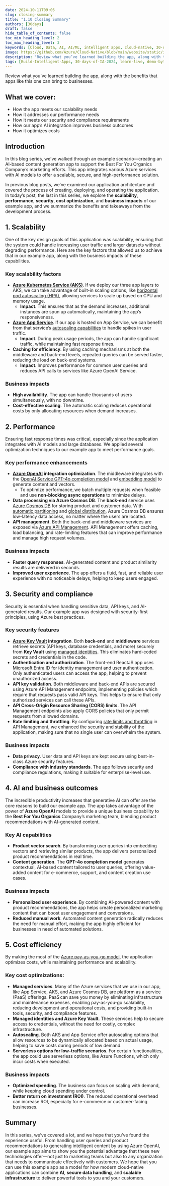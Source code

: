 ```yaml
---
date: 2024-10-11T09:05
slug: closing-summary
title: "1.10 Closing Summary"
authors: [30days]
draft: false
hide_table_of_contents: false
toc_min_heading_level: 2
toc_max_heading_level: 3
keywords: [Cloud, Data, AI, AI/ML, intelligent apps, cloud-native, 30-days-2024, 30-days, enterprise apps, digital experiences, app modernization, serverless, ai apps]
image: https://github.com/Azure/Cloud-Native/blob/main/website/static/img/ogImage.png
description: "Review what you’ve learned building the app, along with the benefits that apps like this one can bring to businesses." 
tags: [Build-Intelligent-Apps, 30-days-of-IA-2024, learn-live, demo-bytes, community-gallery, azure-kubernetes-service, azure-functions, azure-openai, azure-container-apps, azure-cosmos-db, github-copilot, github-codespaces, github-actions]
---
```

<head>
<meta property="og:url" content="https://azure.github.io/cloud-native/30-days-of-ia-2024/closing-summary"/> 
<meta property="og:type" content="website"/> 
<meta property="og:title" content="Build Intelligent Apps | AI Apps on Azure"/> 
<meta property="og:description" content="Join us on a learning journey to build intelligent apps on Azure. Read all about the upcoming #BuildIntelligentApps initiative on this post!"/>
<meta property="og:image" content="https://github.com/Azure/Cloud-Native/blob/main/website/static/img/ogImage.png"/> 
<meta name="twitter:url" content="https://azure.github.io/Cloud-Native/30-days-of-ia-2024/closing-summary" /> 
<meta name="twitter:title" content="Build Intelligent Apps | AI Apps on Azure" /> 
<meta name="twitter:description" content="Join us on a learning journey to build intelligent apps on Azure. Read all about the upcoming #BuildIntelligentApps initiative on this post!" /> 
<meta name="twitter:image" content="https://azure.github.io/Cloud-Native/img/ogImage.png" /> 
<meta name="twitter:card" content="summary_large_image" /> 
<meta name="twitter:creator" content="@devanshidiaries" /> 
<link rel="canonical" href="https://azure.github.io/Cloud-Native/30-days-of-ia-2024/closing-summary" /> 
</head> 

<!-- End METADATA -->

Review what you’ve learned building the app, along with the benefits that apps like this one can bring to businesses.  

## What we cover:

- How the app meets our scalability needs  
- How it addresses our performance needs  
- How it meets our security and compliance requirements  
- How our app’s AI integration improves business outcomes  
- How it optimizes costs  

## Introduction

In this blog series, we’ve walked through an example scenario—creating an AI-based content generation app to support the Best For You Organics Company’s marketing efforts. This app integrates various Azure services with AI models to offer a scalable, secure, and high-performance solution.  

In previous blog posts, we’ve examined our application architecture and covered the process of creating, deploying, and operating the application. In today’s post, the last in this series, we explore the **scalability**, **performance**, **security**, **cost optimization**, and **business impacts** of our example app, and we summarize the benefits and takeaways from the development process.  

## 1. Scalability

One of the key design goals of this application was scalability, ensuring that the system could handle increasing user traffic and larger datasets without degrading performance. Here are the key factors that allowed us to achieve that in our example app, along with the business impacts of these capabilities.  

### Key scalability factors

- [**Azure Kubernetes Service (AKS)**](https://learn.microsoft.com/azure/aks/what-is-aks?ocid=biafy25h1_30daysofia_webpage_azuremktg). If we deploy our three app layers to AKS, we can take advantage of built-in scaling options, like [horizontal pod autoscaling (HPA)](https://learn.microsoft.com/azure/aks/tutorial-kubernetes-scale?tabs=azure-cli?ocid=biafy25h1_30daysofia_webpage_azuremktg), allowing services to scale up based on CPU and memory usage.  
    - **Impact**. This ensures that as the demand increases, additional instances are spun up automatically, maintaining the app’s responsiveness.  
- [**Azure App Service**](https://learn.microsoft.com/azure/app-service/getting-started?ocid=biafy25h1_30daysofia_webpage_azuremktg). If our app is hosted on App Service, we can benefit from that service’s [autoscaling capabilities](https://learn.microsoft.com/azure/app-service/manage-scale-up?ocid=biafy25h1_30daysofia_webpage_azuremktg) to handle spikes in user traffic.  
    - **Impact**. During peak usage periods, the app can handle significant traffic, while maintaining fast response times.  
- **Caching for efficiency**. By using caching mechanisms at both the middleware and back-end levels, repeated queries can be served faster, reducing the load on back-end systems.  
    - **Impact**. Improves performance for common user queries and reduces API calls to services like Azure OpenAI Service.  

### Business impacts

- **High availability**. The app can handle thousands of users simultaneously, with no downtime.  
- **Cost-effective scaling**. The automatic scaling reduces operational costs by only allocating resources when demand increases.  

## 2. Performance

Ensuring fast response times was critical, especially since the application integrates with AI models and large databases. We applied several optimization techniques to our example app to meet performance goals.  

### Key performance enhancements

- **[Azure OpenAI](https://learn.microsoft.com/azure/ai-services/openai/overview?ocid=biafy25h1_30daysofia_webpage_azuremktg) integration optimization**. The middleware integrates with the [OpenAI Service GPT-4o completion model](https://learn.microsoft.com/azure/ai-services/openai/concepts/models/gpt-4o-and-gpt-4-turbo?ocid=biafy25h1_30daysofia_webpage_azuremktg) and [embedding model](https://learn.microsoft.com/azure/ai-services/openai/concepts/models/embeddings-models?ocid=biafy25h1_30daysofia_webpage_azuremktg) to generate content and vectors. 
    - To optimize performance, we batch multiple requests when feasible and use **non-blocking async operations** to minimize delays.  
- **Data processing via Azure Cosmos DB**. The **back-end** service uses [Azure Cosmos DB](https://learn.microsoft.com/azure/cosmos-db/introduction?ocid=biafy25h1_30daysofia_webpage_azuremktg) for storing product and customer data. With [automatic partitioning](https://learn.microsoft.com/azure/cosmos-db/partitioning-overview?ocid=biafy25h1_30daysofia_webpage_azuremktg) and [global distribution](https://learn.microsoft.com/azure/cosmos-db/distribute-data-globally?ocid=biafy25h1_30daysofia_webpage_azuremktg), Azure Cosmos DB ensures low-latency data access, no matter where the users are located. 
- **API management**. Both the back-end and middleware services are exposed via [Azure API Management](https://learn.microsoft.com/azure/api-management/api-management-key-concepts?ocid=biafy25h1_30daysofia_webpage_azuremktg). API Management offers caching, load balancing, and rate-limiting features that can improve performance and manage high request volumes.  

### Business impacts

- **Faster query responses**. AI-generated content and product similarity results are delivered in seconds. 
- **Improved user experience**. The app offers a fluid, fast, and reliable user experience with no noticeable delays, helping to keep users engaged. 

## 3. Security and compliance

Security is essential when handling sensitive data, API keys, and AI-generated results. Our example app was designed with security-first principles, using Azure best practices.  

### Key security features

- **[Azure Key Vault](https://learn.microsoft.com/azure/key-vault/general/overview?ocid=biafy25h1_30daysofia_webpage_azuremktg) integration**. Both **back-end** and **middleware** services retrieve secrets (API keys, database credentials, and more) securely from **Key Vault** using [managed identities](https://learn.microsoft.com/entra/identity/managed-identities-azure-resources/overview?ocid=biafy25h1_30daysofia_webpage_azuremktg). This eliminates hard-coded secrets and credentials in the code.  
- **Authentication and authorization**. The front-end ReactJS app uses [Microsoft Entra ID](https://learn.microsoft.com/entra/fundamentals/whatis?ocid=biafy25h1_30daysofia_webpage_azuremktg) for identity management and user authentication. Only authenticated users can access the app, helping to prevent unauthorized access.  
- **API key validation**. Both middleware and back-end APIs are secured using Azure API Management endpoints, implementing policies which require that requests pass valid API keys. This helps to ensure that only authorized services can call these APIs.  
- **API Cross-Origin Resource Sharing (CORS) limits**. The API Management endpoints also apply CORS policies that only permit requests from allowed domains. 
- **Rate limiting and throttling**. By configuring [rate limits and throttling](https://learn.microsoft.com/azure/api-management/api-management-sample-flexible-throttling?ocid=biafy25h1_30daysofia_webpage_azuremktg) in API Management, we enhanced the security and stability of the application, making sure that no single user can overwhelm the system. 

### Business impacts

- **Data privacy**. User data and API keys are kept secure using best-in-class Azure security features. 
- **Compliance with industry standards**. The app follows security and compliance regulations, making it suitable for enterprise-level use. 

## 4. AI and business outcomes

The incredible productivity increases that generative AI can offer are the core reasons to build our example app. The app takes advantage of the power of **Azure OpenAI** models to provide a unique business capability to the **Best For You Organics** Company’s marketing team, blending product recommendations with AI-generated content.  

### Key AI capabilities

- **Product vector search**. By transforming user queries into embedding vectors and retrieving similar products, the app delivers personalized product recommendations in real time. 
- **Content generation**. The **GPT-4o completion model** generates contextual, AI-based content tailored to user queries, offering value-added content for e-commerce, support, and content creation use cases. 

### Business impacts

- **Personalized user experience**. By combining AI-powered content with product recommendations, the app helps create personalized marketing content that can boost user engagement and conversions. 
- **Reduced manual work**. Automated content generation radically reduces the need for manual effort, making the app highly efficient for businesses in need of automated solutions. 

## 5. Cost efficiency

By making the most of the [Azure pay-as-you-go model](https://azure.microsoft.com/pricing/purchase-options/azure-account?ocid=biafy25h1_30daysofia_webpage_azuremktg), the application optimizes costs, while maintaining performance and scalability. 

### Key cost optimizations:

- **Managed services**. Many of the Azure services that we use in our app, like App Service, AKS, and Azure Cosmos DB, are platform as a service (PaaS) offerings. PaaS can save you money by eliminating infrastructure and maintenance expenses, enabling pay-as-you-go scalability, reducing development and operational costs, and providing built-in tools, security, and compliance features. 
- **Managed identities and Azure Key Vault**. These services help to secure access to credentials, without the need for costly, complex infrastructure. 
- **Autoscaling**. Both AKS and App Service offer autoscaling options that allow resources to be dynamically allocated based on actual usage, helping to save costs during periods of low demand. 
- **Serverless options for low-traffic scenarios**. For certain functionalities, the app could use serverless options, like Azure Functions, which only incur costs when executed. 

### Business impacts

- **Optimized spending**. The business can focus on scaling with demand, while keeping cloud spending under control. 
- **Better return on investment (ROI)**. The reduced operational overhead can increase ROI, especially for e-commerce or customer-facing businesses. 

## Summary

In this series, we’ve covered a lot, and we hope that you’ve found the experience useful. From handling user queries and product recommendations to generating intelligent content by using Azure OpenAI, our example app aims to show you the potential advantage that these new technologies offer—not just to marketing teams but also to any organization that needs to communicate effectively with customers. 
We hope that you can use this example app as a model for how modern cloud-native applications can combine **AI**, **secure data handling**, and **scalable infrastructure** to deliver powerful tools to you and your customers.
